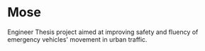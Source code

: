 # Mose
Engineer Thesis project aimed at improving safety and fluency of emergency vehicles' movement in urban traffic.
